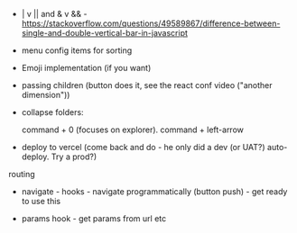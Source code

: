 - | v || and & v && - https://stackoverflow.com/questions/49589867/difference-between-single-and-double-vertical-bar-in-javascript

- menu config items for sorting

- Emoji implementation (if you want)

- passing children (button does it, see the react conf video ("another dimension"))

- collapse folders:

  command + 0 (focuses on explorer).
  command + left-arrow

* deploy to vercel (come back and do - he only did a dev (or UAT?) auto-deploy. Try a prod?)

routing

- navigate - hooks - navigate programmatically (button push) - get ready to use this

- params hook - get params from url etc
